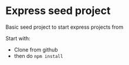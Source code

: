 # Express seed project

Basic seed project to start express projects from

Start with:
* Clone from github
* then do `npm install`
